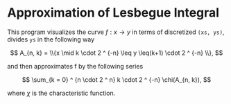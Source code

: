 # Approximation of Lesbegue Integral

This program visualizes the curve $f: x \rightarrow y$ in terms of discretized `(xs, ys)`, divides `ys` in the following way

$$
A_{n, k} = \\{x \mid k \cdot 2 ^ {-n} \leq y \leq(k+1) \cdot 2 ^ {-n} \\},
$$

and then approximates f by the following series

$$
\sum_{k = 0} ^ {n \cdot 2 ^ n} k \cdot 2 ^ {-n} \chi(A_{n, k}),
$$

where $\chi$ is the characteristic function.
